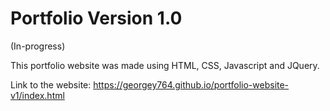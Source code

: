 # Portfolio Version 1.0
(In-progress)

This portfolio website was made using HTML, CSS, Javascript and JQuery.

Link to the website: https://georgey764.github.io/portfolio-website-v1/index.html

